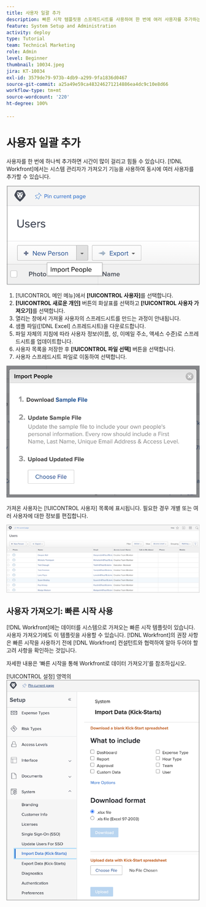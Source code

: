```yaml
---
title: 사용자 일괄 추가
description: 빠른 시작 템플릿용 스프레드시트를 사용하여 한 번에 여러 사용자를 추가하는 방법을 알아봅니다.
feature: System Setup and Administration
activity: deploy
type: Tutorial
team: Technical Marketing
role: Admin
level: Beginner
thumbnail: 10034.jpeg
jira: KT-10034
exl-id: 3579de79-973b-4db9-a299-9fa1836d0467
source-git-commit: a25a49e59ca483246271214886ea4dc9c10e8d66
workflow-type: tm+mt
source-wordcount: '220'
ht-degree: 100%

---
```


# 사용자 일괄 추가

사용자를 한 번에 하나씩 추가하면 시간이 많이 걸리고 힘들 수 있습니다. [!DNL Workfront]에서는 시스템 관리자가 가져오기 기능을 사용하여 동시에 여러 사용자를 추가할 수 있습니다.

![[!UICONTROL 사용자 가져오기] 메뉴 옵션](assets/admin-fund-adding-users-5.png)

1. [!UICONTROL 메인 메뉴]에서 **[!UICONTROL 사용자]**&#x200B;를 선택합니다.
1. **[!UICONTROL 새로운 개인]** 버튼의 화살표를 선택하고 **[!UICONTROL 사용자 가져오기]**&#x200B;를 선택합니다.
1. 열리는 창에서 가져올 사용자의 스프레드시트를 만드는 과정이 안내됩니다.
1. 샘플 파일([!DNL Excel] 스프레드시트)을 다운로드합니다.
1. 파일 자체의 지침에 따라 사용자 정보(이름, 성, 이메일 주소, 액세스 수준)로 스프레드시트를 업데이트합니다.
1. 사용자 목록을 저장한 후 **[!UICONTROL 파일 선택]** 버튼을 선택합니다.
1. 사용자 스프레드시트 파일로 이동하여 선택합니다.

![사용자 가져오기 창](assets/admin-fund-adding-users-6.png)

가져온 사용자는 [!UICONTROL 사용자] 목록에 표시됩니다. 필요한 경우 개별 또는 여러 사용자에 대한 정보를 편집합니다.

![사용자 목록](assets/admin-fund-adding-users-7.png)

## 사용자 가져오기: 빠른 시작 사용

[!DNL Workfront]에는 데이터를 시스템으로 가져오는 빠른 시작 템플릿이 있습니다. 사용자 가져오기에도 이 템플릿을 사용할 수 있습니다. [!DNL Workfront]의 권장 사항은 빠른 시작을 사용하기 전에 [!DNL Workfront] 컨설턴트와 협력하여 알아 두어야 할 고려 사항을 확인하는 것입니다.

<!---
paragraph below needs URL to article
--->

자세한 내용은 ‘빠른 시작을 통해 Workfront로 데이터 가져오기’를 참조하십시오.

[!UICONTROL 설정] 영역의 ![[!UICONTROL 데이터 가져오기]([!UICONTROL 빠른 시작]) 창](assets/admin-fund-adding-users-8.png)

<!--
Learn more URLs
Import users
Import data into Workfront via Kick-Starts
-->

